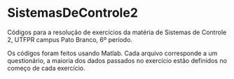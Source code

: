 # SistemasDeControle2
Códigos para a resolução de exercícios da matéria de Sistemas de Controle 2, UTFPR campus Pato Branco, 6º período.

Os códigos foram feitos usando Matlab. Cada arquivo corresponde a um questionário, a maioria dos dados passados no exercício estão definidos no começo de cada exercício.
